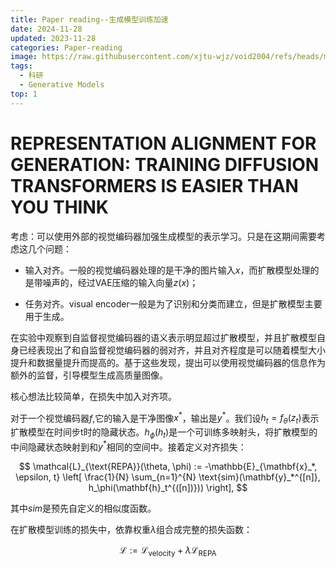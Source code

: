 ```yaml
---
title: Paper reading--生成模型训练加速
date: 2024-11-28
updated: 2023-11-28
categories: Paper-reading
image: https://raw.githubusercontent.com/xjtu-wjz/void2004/refs/heads/main/pics_for_post/_2024-11-24%20211237.webp
tags:
  - 科研
  - Generative Models
top: 1
---
```



# REPRESENTATION ALIGNMENT FOR GENERATION: TRAINING DIFFUSION TRANSFORMERS IS EASIER THAN YOU THINK

考虑：可以使用外部的视觉编码器加强生成模型的表示学习。只是在这期间需要考虑这几个问题：

- 输入对齐。一般的视觉编码器处理的是干净的图片输入$x$，而扩散模型处理的是带噪声的，经过VAE压缩的输入向量$z(x)$；

- 任务对齐。visual encoder一般是为了识别和分类而建立，但是扩散模型主要用于生成。

在实验中观察到自监督视觉编码器的语义表示明显超过扩散模型，并且扩散模型自身已经表现出了和自监督视觉编码器的弱对齐，并且对齐程度是可以随着模型大小提升和数据量提升而提高的。基于这些发现，提出可以使用视觉编码器的信息作为额外的监督，引导模型生成高质量图像。

核心想法比较简单，在损失中加入对齐项。

对于一个视觉编码器$f$,它的输入是干净图像$x^*$，输出是$y^*$。我们设$h_t=f_{\theta}(z_t)$表示扩散模型在时间步t时的隐藏状态。$h_{\phi}(h_t)$是一个可训练多映射头，将扩散模型的中间隐藏状态映射到和$y^*$相同的空间中。接着定义对齐损失：

$$
\mathcal{L}_{\text{REPA}}(\theta, \phi) := -\mathbb{E}_{\mathbf{x}_*, \epsilon, t} \left[ \frac{1}{N} \sum_{n=1}^{N} \text{sim}(\mathbf{y}_*^{[n]}, h_\phi(\mathbf{h}_t^{([n])})) \right],
$$

其中$sim$是预先自定义的相似度函数。

在扩散模型训练的损失中，依靠权重$\lambda$组合成完整的损失函数：

$$
\mathcal{L} := \mathcal{L}_{\text{velocity}} + \lambda \mathcal{L}_{\text{REPA}}
$$

